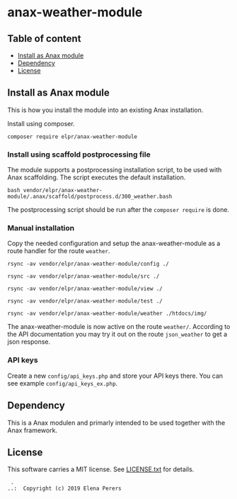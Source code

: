 # anax-weather-module

Table of content
------------------------------------

* [Install as Anax module](#Install-as-Anax-module)
* [Dependency](#Dependency)
* [License](#License)



Install as Anax module
------------------------------------

This is how you install the module into an existing Anax installation.

Install using composer.

```
composer require elpr/anax-weather-module
```

### Install using scaffold postprocessing file


The module supports a postprocessing installation script, to be used with Anax scaffolding. The script executes the default installation.

```text
bash vendor/elpr/anax-weather-module/.anax/scaffold/postprocess.d/300_weather.bash
```

The postprocessing script should be run after the `composer require` is done.

### Manual installation

Copy the needed configuration and setup the anax-weather-module as a route handler for the route `weather`.

```
rsync -av vendor/elpr/anax-weather-module/config ./
```

```
rsync -av vendor/elpr/anax-weather-module/src ./
```

```
rsync -av vendor/elpr/anax-weather-module/view ./
```

```
rsync -av vendor/elpr/anax-weather-module/test ./
```

```
rsync -av vendor/elpr/anax-weather-module/weather ./htdocs/img/
```

The anax-weather-module is now active on the route `weather/`. According to the API documentation you may try it out on the route `json_weather` to get a json response.

### API keys

Create a new `config/api_keys.php` and store your API keys there. You can see example `config/api_keys_ex.php`.


Dependency
------------------

This is a Anax modulen and primarly intended to be used together with the Anax framework.



License
------------------

This software carries a MIT license. See [LICENSE.txt](LICENSE.txt) for details.



```
 .  
..:  Copyright (c) 2019 Elena Perers
```